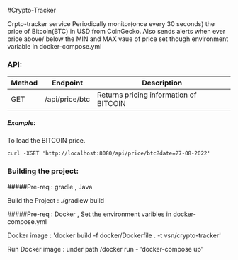 #Crypto-Tracker

Crpto-tracker service  Periodically monitor(once every 30 seconds) the price of Bitcoin(BTC) in USD from CoinGecko.
Also sends alerts when ever price above/ below the MIN and MAX vaue of price set though environment variable in docker-compose.yml 

### API:

| Method   | Endpoint                             | Description                                                                                         |
|----------|--------------------------------------|-----------------------------------------------------------------------------------------------------|
| GET      | /api/price/btc                       | Returns  pricing information of BITCOIN                                                                   |


##### Example:
To load the BITCOIN price.
```
curl -XGET 'http://localhost:8080/api/price/btc?date=27-08-2022'
```

### Building the project:

#####Pre-req : gradle , Java

Build the Project  : ./gradlew build

#####Pre-req : Docker , Set the environment varibles in docker-compose.yml


Docker image :  'docker build -f docker/Dockerfile . -t vsn/crypto-tracker'

Run Docker image : under path /docker run - 'docker-compose up'